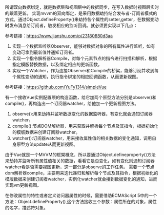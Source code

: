 所谓双向数据绑定，就是数据层和视图层中的数据同步，在写入数据时视图层实时的跟着更新。
实现mvvm的双向绑定，是采用数据劫持结合发布者-订阅者模式的方式，通过Object.defineProperty()来劫持各个属性的setter,getter，在数据变动时发布消息给订阅者，触发相应的监听回调。就必须要实现以下几点：
<!-- 版本一 -->
参考链接：https://www.jianshu.com/p/23180880d3aa

1. 实现一个数据监听器Observer，能够对数据对象的所有属性进行监听，如有变动可拿到最新值并通知订阅者。
2. 实现一个指令解析器Compile，对每个元素节点的指令进行扫描和解析，根据指定模版替换数据，以及绑定相应的更新函数。
3. 实现一个Watcher，作为连接Observer和Compile的桥梁，能够订阅并收到每个属性变动的通知，执行指令绑定的相应回调函数，从而更新视图。

<!-- 版本二 -->
参考链接：https://github.com/YuFy1314/simpleVue

有一个接收Vue实例配置项的构造函数，给它加两个原型方法分别是observe()和compile()，再构造出一个订阅器watcher，给他加一个更新视图方法。
1. observe():用来劫持并监听数据变化的数据监听器，有变化就会通知订阅器watcher。
2. compile():节点DOM解析器，用来获取并解析每个节点及其指令，根据初始化的模版数据来创建订阅器watcher。
3. watcher():订阅器watcher，用来接收属性值的相关数据的变化通知，调用自身原型方法update从而更新视图。

由于Vue就是一个MVVM的框架概念，所以要通过Object.defineproperty()方法来劫持并监听所有属性值相关的数据，看看它是否变化，如有变化则通知订阅器watcher看是否需要视图更新，这一部分是observe的工作任务。
需要一个节点dom解析器compile，主要用来迭代递归和解析每个节点及其指令，根据初始化的模版数据来创建订阅者watcher，实例化watcher就会接到数据变化的通知，进而实现vm更新视图。



在修改属性的特性或者定义访问器属性的时候，需要借助ECMAScript 5中的一个方法：Object.defineProperty(),这个方法接收三个参数：属性所在的对象，属性的名字，描述符对象。
